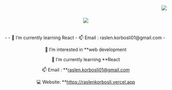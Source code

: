 
<img align="right" src="https://visitor-badge.laobi.icu/badge?page_id=RaslenKorbosli.RaslenKorbosli" />
   
<h1 align="center">
    <img src="https://readme-typing-svg.herokuapp.com/?font=Righteous&size=35&center=true&vCenter=true&width=500&height=70&duration=6000&lines=Hi+There!+👋;+I'm+Raslen+Korbosli!;+FrontEnd web Developer" />
</h1>
<br/>
- 
- 🌱 I’m currently learning React
- 📫 Email : raslen.korbosli01@gmail.com
- 
<div align="center">
 
 👀 I’m interested in **web development
 
 🌱 I’m currently learning **React

 📫 Email : **raslen.korbosli01@gmail.com

 💻 Website: **https://raslenkorbosli.vercel.app

 </div>
